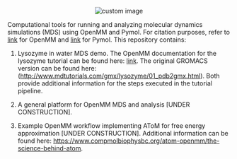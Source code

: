 <p align="center">
  <img src="https://github.com/user-attachments/assets/abf8f536-8e61-4bb7-a06d-0680b2e11b4b" alt="custom image"/>
</p>

Computational tools for running and analyzing molecular dynamics simulations (MDS) using OpenMM and Pymol. For citation purposes, refer to [link](https://www.compmolbiophysbc.org/publications) for OpenMM and [link](https://pymol.org/support.html#citing) for Pymol. This repository contains:

1) Lysozyme in water MDS demo. The OpenMM documentation for the lysozyme tutorial can be found here:
   [link](https://openmm.github.io/openmm-cookbook/latest/notebooks/tutorials/protein_in_water.html).
   The original GROMACS version can be found here: (http://www.mdtutorials.com/gmx/lysozyme/01_pdb2gmx.html).
   Both provide additional information for the steps executed in the tutorial pipeline.

2) A general platform for OpenMM MDS and analysis [UNDER CONSTRUCTION].

4) Example OpenMM workflow implementing AToM for free energy approximation [UNDER CONSTRUCTION]. Additional information can be found here: https://www.compmolbiophysbc.org/atom-openmm/the-science-behind-atom.
